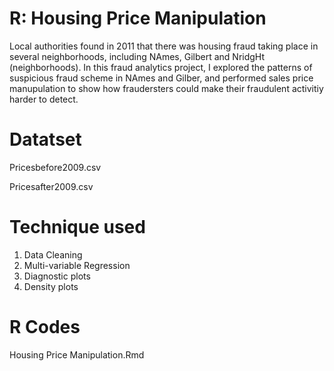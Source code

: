 # R: Housing Price Manipulation
Local authorities found in 2011 that there was housing fraud taking place in several neighborhoods, including NAmes, Gilbert and NridgHt (neighborhoods). In this fraud analytics project, I explored the patterns of suspicious fraud scheme in NAmes and Gilber, and performed sales price manupulation to show how fraudersters could make their fraudulent activitiy harder to detect.

# Datatset
Pricesbefore2009.csv

Pricesafter2009.csv

# Technique used
1. Data Cleaning
2. Multi-variable Regression 
3. Diagnostic plots
4. Density plots

# R Codes
Housing Price Manipulation.Rmd
